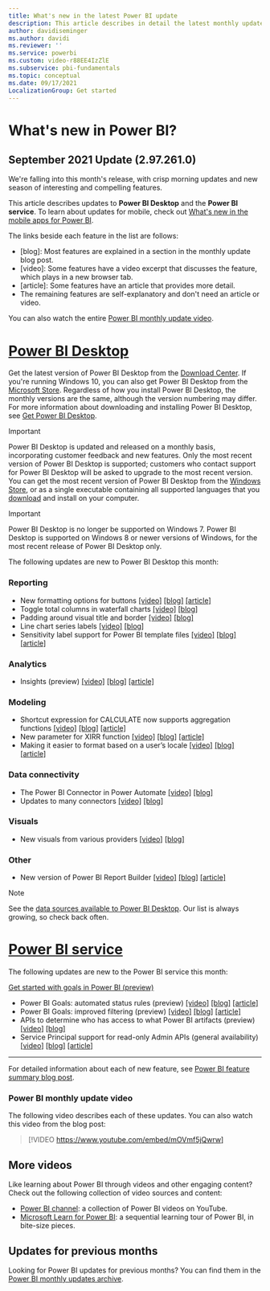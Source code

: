 ```yaml
---
title: What's new in the latest Power BI update
description: This article describes in detail the latest monthly update for Power BI.
author: davidiseminger
ms.author: davidi
ms.reviewer: ''
ms.service: powerbi
ms.custom: video-r88EE4IzZlE
ms.subservice: pbi-fundamentals
ms.topic: conceptual
ms.date: 09/17/2021
LocalizationGroup: Get started
---
```

# What's new in Power BI?

## September 2021 Update (2.97.261.0)

We're falling into this month's release, with crisp morning updates and new season of interesting and compelling features. 

This article describes updates to **Power BI Desktop** and the **Power BI service**. To learn about updates for mobile, check out [What's new in the mobile apps for Power BI](../consumer/mobile/mobile-whats-new-in-the-mobile-apps.md).

The links beside each feature in the list are follows:

* \[blog\]: Most features are explained in a section in the monthly update blog post.
* \[video\]: Some features have a video excerpt that discusses the feature, which plays in a new browser tab.
* \[article\]: Some features have an article that provides more detail.
* The remaining features are self-explanatory and don't need an article or video.

You can also watch the entire [Power BI monthly update video](#power-bi-monthly-update-video).

# [Power BI Desktop](#tab/powerbi-desktop)

Get the latest version of Power BI Desktop from the [Download Center](https://www.microsoft.com/download/details.aspx?id=58494). If you're running Windows 10, you can also get Power BI Desktop from the [Microsoft Store](https://aka.ms/pbidesktopstore). Regardless of how you install Power BI Desktop, the monthly versions are the same, although the version numbering may differ. For more information about downloading and installing Power BI Desktop, see [Get Power BI Desktop](desktop-get-the-desktop.md). 

> [!IMPORTANT]
> Power BI Desktop is updated and released on a monthly basis, incorporating customer feedback and new features. Only the most recent version of Power BI Desktop is supported; customers who contact support for Power BI Desktop will be asked to upgrade to the most recent version. 
> You can get the most recent version of Power BI Desktop from the [Windows Store](https://aka.ms/pbidesktopstore), or as a single executable containing all supported languages that you [download](https://www.microsoft.com/download/details.aspx?id=58494) and install on your computer.

> [!IMPORTANT]
> Power BI Desktop is no longer be supported on Windows 7. Power BI Desktop is supported on Windows 8 or newer versions of Windows, for the most recent release of Power BI Desktop only.

The following updates are new to Power BI Desktop this month:

### Reporting
* New formatting options for buttons  [[video]](https://youtu.be/mOVmf5jQwrw?t=14)  [[blog]](https://powerbi.microsoft.com/blog/power-bi-august-2021-feature-summary/#post-17174-_Toc81908301)  [[article]](../create-reports/desktop-buttons.md)
* Toggle total columns in waterfall charts [[video]](https://youtu.be/mOVmf5jQwrw?t=69)   [[blog]](https://powerbi.microsoft.com/blog/power-bi-august-2021-feature-summary/#post-17174-_Toc81908302) 
* Padding around visual title and border  [[video]](https://youtu.be/mOVmf5jQwrw?t=95)  [[blog]](https://powerbi.microsoft.com/blog/power-bi-august-2021-feature-summary/#post-17174-_Toc81908303)  
* Line chart series labels  [[video]](https://youtu.be/mOVmf5jQwrw?t=136)  [[blog]](https://powerbi.microsoft.com/blog/power-bi-august-2021-feature-summary/#post-17174-_Toc81908304)  
* Sensitivity label support for Power BI template files  [[video]](https://youtu.be/mOVmf5jQwrw?t=301)  [[blog]](https://powerbi.microsoft.com/blog/power-bi-august-2021-feature-summary/#post-17174-_Toc81908305)  [[article]](../admin/service-security-sensitivity-label-overview.md)

### Analytics
* Insights (preview)  [[video]](https://youtu.be/mOVmf5jQwrw?t=327)  [[blog]](https://powerbi.microsoft.com/blog/power-bi-august-2021-feature-summary/#post-17174-_Toc81908307) [[article]](../create-reports/insights.md)


### Modeling
* Shortcut expression for CALCULATE now supports aggregation functions   [[video]](https://youtu.be/mOVmf5jQwrw?t=379)  [[blog]](https://powerbi.microsoft.com/blog/power-bi-august-2021-feature-summary/#post-17174-_Toc81908309)  [[article]](/dax/calculate-function-dax)
* New parameter for XIRR function [[video]](https://youtu.be/mOVmf5jQwrw?t=409) [[blog]](https://powerbi.microsoft.com/blog/power-bi-august-2021-feature-summary/#post-17174-_Toc81908310)  [[article]](/dax/xirr-function-dax)
* Making it easier to format based on a user’s locale [[video]](https://youtu.be/mOVmf5jQwrw?t=430) [[blog]](https://powerbi.microsoft.com/blog/power-bi-august-2021-feature-summary/#post-17174-_Toc81908311)  [[article]](/dax/format-function-dax)


### Data connectivity
* The Power BI Connector in Power Automate [[video]](https://youtu.be/mOVmf5jQwrw?t=715)  [[blog]](https://powerbi.microsoft.com/blog/power-bi-august-2021-feature-summary/#post-17174-_Toc81908313)
* Updates to many connectors [[video]](https://youtu.be/mOVmf5jQwrw?t=752)  [[blog]](https://powerbi.microsoft.com/blog/power-bi-august-2021-feature-summary/#post-17174-_Toc81908314) 

### Visuals
* New visuals from various providers [[video]](https://youtu.be/mOVmf5jQwrw?t=1089)  [[blog]](https://powerbi.microsoft.com/blog/power-bi-august-2021-feature-summary/#post-17174-_Toc81908331)

### Other
* New version of Power BI Report Builder [[video]](https://youtu.be/mOVmf5jQwrw?t=1157)  [[blog]](https://powerbi.microsoft.com/blog/power-bi-august-2021-feature-summary/#post-17174-_Toc81908339)  [[article]](/power-bi/paginated-reports/report-builder-power-bi)

> [!NOTE]
> See the [data sources available to Power BI Desktop](../connect-data/desktop-data-sources.md). Our list is always growing, so check back often.


# [Power BI service](#tab/powerbi-service)

The following updates are new to the Power BI service this month:

[Get started with goals in Power BI (preview)](../create-reports/service-goals-introduction.md)

* Power BI Goals: automated status rules (preview)  [[video]](https://youtu.be/mOVmf5jQwrw?t=777)  [[blog]](https://powerbi.microsoft.com/blog/power-bi-august-2021-feature-summary/#post-17174-_Toc81908321)  [[article]](../create-reports/service-goals-introduction.md)
* Power BI Goals: improved filtering  (preview)  [[video]](https://youtu.be/mOVmf5jQwrw?t=823)  [[blog]](https://powerbi.microsoft.com/blog/power-bi-august-2021-feature-summary/#post-17174-_Toc81908322)  [[article]](../create-reports/service-goals-introduction.md)
* APIs to determine who has access to what Power BI artifacts (preview)  [[video]](https://youtu.be/mOVmf5jQwrw?t=858)  [[blog]](https://powerbi.microsoft.com/blog/power-bi-august-2021-feature-summary/#post-17174-_Toc81908323)
* Service Principal support for read-only Admin APIs (general availability)  [[video]](https://youtu.be/mOVmf5jQwrw?t=935)  [[blog]](https://powerbi.microsoft.com/blog/power-bi-august-2021-feature-summary/#post-17174-_Toc81908324)  [[article]](../admin/read-only-apis-service-principal-authentication.md)

---


For detailed information about each of new feature, see [Power BI feature summary blog post](https://powerbi.microsoft.com/blog/power-bi-august-2021-feature-summary/).


### Power BI monthly update video
The following video describes each of these updates. You can also watch this video from the blog post:

> [!VIDEO https://www.youtube.com/embed/mOVmf5jQwrw]

## More videos

Like learning about Power BI through videos and other engaging content? Check out the following collection of video sources and content:

-   [Power BI channel](https://www.youtube.com/user/mspowerbi): a collection of Power BI videos on YouTube.
-   [Microsoft Learn for Power BI](/learn/powerplatform/power-bi?WT.mc_id=powerbi_landingpage-docs-link): a sequential learning tour of Power BI, in bite-size pieces.

## Updates for previous months

Looking for Power BI updates for previous months? You can find them in the [Power BI monthly updates archive](desktop-latest-update-archive.md).
